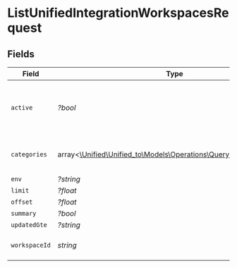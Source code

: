 # ListUnifiedIntegrationWorkspacesRequest


## Fields

| Field                                                                                                                | Type                                                                                                                 | Required                                                                                                             | Description                                                                                                          |
| -------------------------------------------------------------------------------------------------------------------- | -------------------------------------------------------------------------------------------------------------------- | -------------------------------------------------------------------------------------------------------------------- | -------------------------------------------------------------------------------------------------------------------- |
| `active`                                                                                                             | *?bool*                                                                                                              | :heavy_minus_sign:                                                                                                   | Filter the results for only the workspace's active integrations                                                      |
| `categories`                                                                                                         | array<[\Unified\Unified_to\Models\Operations\QueryParamCategories](../../models/operations/QueryParamCategories.md)> | :heavy_minus_sign:                                                                                                   | Filter the results on these categories                                                                               |
| `env`                                                                                                                | *?string*                                                                                                            | :heavy_minus_sign:                                                                                                   | N/A                                                                                                                  |
| `limit`                                                                                                              | *?float*                                                                                                             | :heavy_minus_sign:                                                                                                   | N/A                                                                                                                  |
| `offset`                                                                                                             | *?float*                                                                                                             | :heavy_minus_sign:                                                                                                   | N/A                                                                                                                  |
| `summary`                                                                                                            | *?bool*                                                                                                              | :heavy_minus_sign:                                                                                                   | N/A                                                                                                                  |
| `updatedGte`                                                                                                         | *?string*                                                                                                            | :heavy_minus_sign:                                                                                                   | N/A                                                                                                                  |
| `workspaceId`                                                                                                        | *string*                                                                                                             | :heavy_check_mark:                                                                                                   | The ID of the workspace                                                                                              |